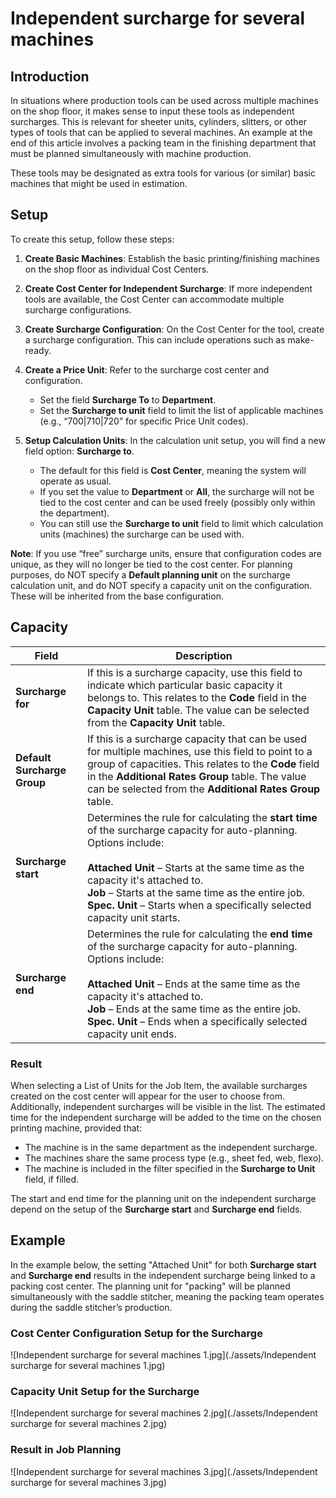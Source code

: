 # Independent surcharge for several machines


## Introduction

In situations where production tools can be used across multiple machines on the shop floor, it makes sense to input these tools as independent surcharges. This is relevant for sheeter units, cylinders, slitters, or other types of tools that can be applied to several machines. An example at the end of this article involves a packing team in the finishing department that must be planned simultaneously with machine production.

These tools may be designated as extra tools for various (or similar) basic machines that might be used in estimation.

## Setup

To create this setup, follow these steps:

1. **Create Basic Machines**: Establish the basic printing/finishing machines on the shop floor as individual Cost Centers.
2. **Create Cost Center for Independent Surcharge**: If more independent tools are available, the Cost Center can accommodate multiple surcharge configurations.
3. **Create Surcharge Configuration**: On the Cost Center for the tool, create a surcharge configuration. This can include operations such as make-ready.
4. **Create a Price Unit**: Refer to the surcharge cost center and configuration.

   - Set the field **Surcharge To** to **Department**.
   - Set the **Surcharge to unit** field to limit the list of applicable machines (e.g., “700|710|720” for specific Price Unit codes).

5. **Setup Calculation Units**: In the calculation unit setup, you will find a new field option: **Surcharge to**.
   - The default for this field is **Cost Center**, meaning the system will operate as usual.
   - If you set the value to **Department** or **All**, the surcharge will not be tied to the cost center and can be used freely (possibly only within the department).
   - You can still use the **Surcharge to unit** field to limit which calculation units (machines) the surcharge can be used with.

**Note**: If you use “free” surcharge units, ensure that configuration codes are unique, as they will no longer be tied to the cost center. For planning purposes, do NOT specify a **Default planning unit** on the surcharge calculation unit, and do NOT specify a capacity unit on the configuration. These will be inherited from the base configuration.

## Capacity

| **Field**               | **Description**                                                                                                                                                                                                                                                                                                                                                                                       |
|-------------------------|---------------------------------------------------------------------------------------------------------------------------------------------------------------------------------------------------------------------------------------------------------------------------------------------------------------------------------------------------------------------------------------------------------|
| **Surcharge for**       | If this is a surcharge capacity, use this field to indicate which particular basic capacity it belongs to. This relates to the **Code** field in the **Capacity Unit** table. The value can be selected from the **Capacity Unit** table.                                                                                                                     |
| **Default Surcharge Group** | If this is a surcharge capacity that can be used for multiple machines, use this field to point to a group of capacities. This relates to the **Code** field in the **Additional Rates Group** table. The value can be selected from the **Additional Rates Group** table.                                                                                    |
| **Surcharge start**     | Determines the rule for calculating the **start time** of the surcharge capacity for auto-planning. Options include:<br><br>**Attached Unit** – Starts at the same time as the capacity it's attached to.<br>**Job** – Starts at the same time as the entire job.<br>**Spec. Unit** – Starts when a specifically selected capacity unit starts.                                                  |
| **Surcharge end**       | Determines the rule for calculating the **end time** of the surcharge capacity for auto-planning. Options include:<br><br>**Attached Unit** – Ends at the same time as the capacity it's attached to.<br>**Job** – Ends at the same time as the entire job.<br>**Spec. Unit** – Ends when a specifically selected capacity unit ends.                                                              |


### Result

When selecting a List of Units for the Job Item, the available surcharges created on the cost center will appear for the user to choose from. Additionally, independent surcharges will be visible in the list. The estimated time for the independent surcharge will be added to the time on the chosen printing machine, provided that:

- The machine is in the same department as the independent surcharge.
- The machines share the same process type (e.g., sheet fed, web, flexo).
- The machine is included in the filter specified in the **Surcharge to Unit** field, if filled.

The start and end time for the planning unit on the independent surcharge depend on the setup of the **Surcharge start** and **Surcharge end** fields.

## Example

In the example below, the setting "Attached Unit" for both **Surcharge start** and **Surcharge end** results in the independent surcharge being linked to a packing cost center. The planning unit for "packing" will be planned simultaneously with the saddle stitcher, meaning the packing team operates during the saddle stitcher’s production.

### Cost Center Configuration Setup for the Surcharge

![Independent surcharge for several machines 1.jpg](./assets/Independent surcharge for several machines 1.jpg)


### Capacity Unit Setup for the Surcharge

![Independent surcharge for several machines 2.jpg](./assets/Independent surcharge for several machines 2.jpg)

### Result in Job Planning

![Independent surcharge for several machines 3.jpg](./assets/Independent surcharge for several machines 3.jpg)
